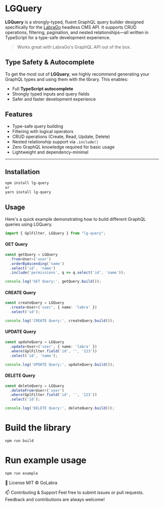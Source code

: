 # LGQuery

**LGQuery** is a strongly-typed, fluent GraphQL query builder designed specifically for the [LabraGo](https://github.com/GoLabra/labra) headless CMS API. It supports CRUD operations, filtering, pagination, and nested relationships—all written in TypeScript for a type-safe development experience.

> Works great with LabraGo's GraphQL API out of the box.


## Type Safety & Autocomplete

To get the most out of **LGQuery**, we highly recommend generating your GraphQL types and using them with the library. This enables:

- Full **TypeScript autocomplete**
- Strongly typed inputs and query fields
- Safer and faster development experience


## Features

- Type-safe query building
- Filtering with logical operators
- CRUD operations (Create, Read, Update, Delete)
- Nested relationship support via `.include()`
- Zero GraphQL knowledge required for basic usage
- Lightweight and dependency-minimal

---

## Installation

```bash
npm install lg-query
or
yarn install lg-query
```

## Usage
Here's a quick example demonstrating how to build different GraphQL queries using LGQuery.

```ts
import { GplFilter, LGQuery } from "lg-query";
```

#### GET Query
```ts
const getQuery = LGQuery
  .from<User>('user')
  .orderByAscending('name')
  .select('id', 'name')
  .include('permissions', q => q.select('id', 'name'));

console.log('GET Query:', getQuery.build());
```

#### CREATE Query
```ts
const createQuery = LGQuery
  .create<User>('user', { name: 'labra' })
  .select('id');

console.log('CREATE Query:', createQuery.build());
```

#### UPDATE Query
```ts
const updateQuery = LGQuery
  .update<User>('user', { name: 'labra' })
  .where(GplFilter.field('id', '', '123'))
  .select('id', 'name');

console.log('UPDATE Query:', updateQuery.build());
```

#### DELETE Query
```ts
const deleteQuery = LGQuery
  .deleteFrom<User>('user')
  .where(GplFilter.field('id', '', '123'))
  .select('id');

console.log('DELETE Query:', deleteQuery.build());
```

# Build the library
```bash
npm run build
```

# Run example usage
```bash
npm run example
```

📄 License
MIT © GoLabra

📫 Contributing & Support
Feel free to submit issues or pull requests. Feedback and contributions are always welcome!
